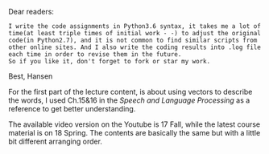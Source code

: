 Dear readers:

    I write the code assignments in Python3.6 syntax, it takes me a lot of time(at least triple times of initial work - -) to adjust the original code(in Python2.7), and it is not common to find similar scripts from other online sites. And I also write the coding results into .log file each time in order to revise them in the future. 
    So if you like it, don't forget to fork or star my work.

Best, Hansen





For the first part of the lecture content, is about using vectors to describe the words, I used Ch.15&16 in the *Speech and Language Processing*  as a reference to get better understanding.



The available video version on the Youtube is 17 Fall, while the latest course material is on 18 Spring. The contents are basically the same but with a little bit different arranging order.